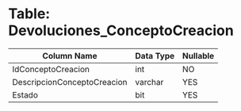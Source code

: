 # Table: Devoluciones_ConceptoCreacion

| Column Name | Data Type | Nullable |
|-------------|-----------|----------|
| IdConceptoCreacion | int | NO |
| DescripcionConceptoCreacion | varchar | YES |
| Estado | bit | YES |
